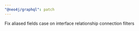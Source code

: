 ```yaml
---
"@neo4j/graphql": patch
---
```


Fix aliased fields case on interface relationship connection filters
